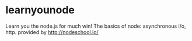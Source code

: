 # learnyounode
Learn you the node.js for much win!
The basics of node: asynchronous i/o, http. provided by http://nodeschool.io/
